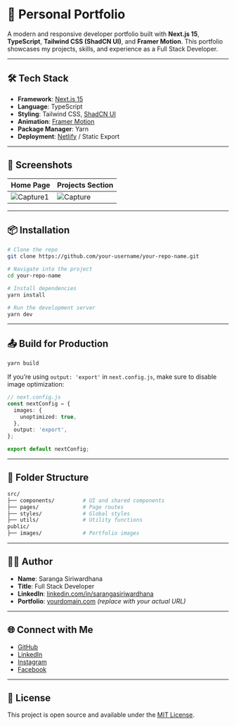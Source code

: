 # 🚀 Personal Portfolio

A modern and responsive developer portfolio built with **Next.js 15**, **TypeScript**, **Tailwind CSS (ShadCN UI)**, and **Framer Motion**. This portfolio showcases my projects, skills, and experience as a Full Stack Developer.

---

## 🛠️ Tech Stack

- **Framework**: [Next.js 15](https://nextjs.org/)
- **Language**: TypeScript
- **Styling**: Tailwind CSS, [ShadCN UI](https://ui.shadcn.dev/)
- **Animation**: [Framer Motion](https://www.framer.com/motion/)
- **Package Manager**: Yarn
- **Deployment**: [Netlify](https://www.netlify.com/) / Static Export

---

## 📸 Screenshots

| Home Page | Projects Section |
|----------|------------------|
| ![Capture1](https://github.com/user-attachments/assets/d5ec4f04-21df-4611-b292-c6475cd19ef2) | ![Capture](https://github.com/user-attachments/assets/6f2d0ecd-a987-4b2c-801e-47921334321a) |

---

## 📦 Installation

```bash
# Clone the repo
git clone https://github.com/your-username/your-repo-name.git

# Navigate into the project
cd your-repo-name

# Install dependencies
yarn install

# Run the development server
yarn dev
```

---

## 📤 Build for Production

```bash
yarn build
```

If you’re using `output: 'export'` in `next.config.js`, make sure to disable image optimization:

```ts
// next.config.js
const nextConfig = {
  images: {
    unoptimized: true,
  },
  output: 'export',
};

export default nextConfig;
```

---

## 📁 Folder Structure

```bash
src/
├── components/         # UI and shared components
├── pages/              # Page routes
├── styles/             # Global styles
├── utils/              # Utility functions
public/
├── images/             # Portfolio images
```

---

## 👨‍💻 Author

- **Name**: Saranga Siriwardhana
- **Title**: Full Stack Developer
- **LinkedIn**: [linkedin.com/in/sarangasiriwardhana](https://www.linkedin.com/in/saranga-siriwardhana-409494218/)
- **Portfolio**: [yourdomain.com](https://yourdomain.com) *(replace with your actual URL)*

---

## 🌐 Connect with Me

- [GitHub](https://github.com/SarangaSiriwardhana9)
- [LinkedIn](https://www.linkedin.com/in/saranga-siriwardhana-409494218/)
- [Instagram](https://instagram.com/_.l_sara_?igshid=NTc4MTIwNjQ2YQ==)
- [Facebook](https://www.facebook.com/saranga.siriwardana.1?mibextid=LQQJ4d)

---

## 📜 License

This project is open source and available under the [MIT License](LICENSE).
